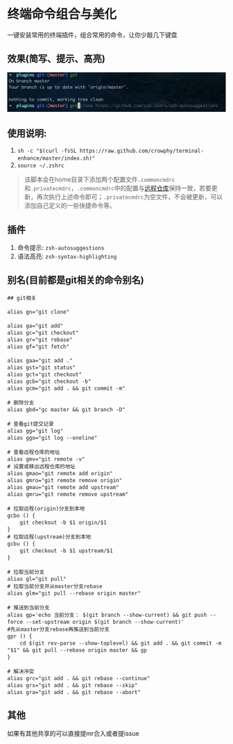 # 终端命令组合与美化
一键安装常用的终端插件，组合常用的命令，让你少敲几下键盘
## 效果(简写、提示、高亮)
![](./example.png)
## 使用说明:
1. `sh -c "$(curl -fsSL https://raw.github.com/crowphy/terminal-enhance/master/index.sh)"`
2. `source ~/.zshrc`
>该脚本会在home目录下添加两个配置文件`.commoncmdrc`和`.privatecmdrc`，`.commoncmdrc`中的配置与[远程仓库](https://github.com/crowphy/terminal-enhance/blob/master/index.sh)保持一致，若要更新，再次执行上述命令即可；`.privatecmdrc`为空文件，不会被更新，可以添加自己定义的一些快捷命令等。
## 插件
1. 命令提示: `zsh-autosuggestions`
2. 语法高亮: `zsh-syntax-highlighting`
## 别名(目前都是git相关的命令别名)
```shell
## git相关

alias gn="git clone"

alias ga="git add"
alias gc="git checkout"
alias gr="git rebase"
alias gf="git fetch"

alias gaa="git add ."
alias gst="git status"
alias gct="git checkout"
alias gcb="git checkout -b"
alias gcm="git add . && git commit -m"

# 删除分支
alias gbd="gc master && git branch -D"

# 查看git提交记录
alias gg="git log"
alias ggo="git log --oneline"

# 查看远程仓库的地址
alias gmv="git remote -v"
# 设置或移出远程仓库的地址
alias gmao="git remote add origin"
alias gmro="git remote remove origin"
alias gmau="git remote add upstream"
alias gmru="git remote remove upstream"

# 拉取远程(origin)分支到本地
gcbo () {
    git checkout -b $1 origin/$1
}
# 拉取远程(upstream)分支到本地
gcbu () {
    git checkout -b $1 upstream/$1
}

# 拉取当前分支
alias gl="git pull"
# 拉取当前分支并从master分支rebase
alias glm="git pull --rebase origin master"

# 推送到当前分支
alias gp='echo 当前分支： $(git branch --show-current) && git push --force --set-upstream origin $(git branch --show-current)'
#先从master分支rebase再推送到当前分支
gpr () { 
    cd $(git rev-parse --show-toplevel) && git add . && git commit -m "$1" && git pull --rebase origin master && gp
}

# 解决冲突
alias grc="git add . && git rebase --continue"
alias grs="git add . && git rebase --skip"
alias gra="git add . && git rebase --abort"

```

## 其他
如果有其他共享的可以直接提mr合入或者提issue